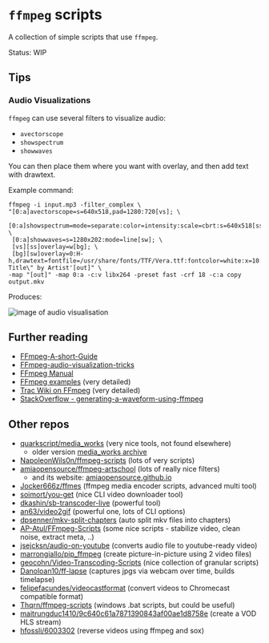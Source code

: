 # `ffmpeg` scripts

A collection of simple scripts that use `ffmpeg`.

Status: WIP

## Tips

### Audio Visualizations

`ffmpeg` can use several filters to visualize audio: 

 - `avectorscope`
 - `showspectrum`
 - `showwaves`

You can then place them where you want with overlay, and then add text with drawtext.

Example command:

```
ffmpeg -i input.mp3 -filter_complex \
"[0:a]avectorscope=s=640x518,pad=1280:720[vs]; \
 [0:a]showspectrum=mode=separate:color=intensity:scale=cbrt:s=640x518[ss]; \
 [0:a]showwaves=s=1280x202:mode=line[sw]; \
 [vs][ss]overlay=w[bg]; \
 [bg][sw]overlay=0:H-h,drawtext=fontfile=/usr/share/fonts/TTF/Vera.ttf:fontcolor=white:x=10:y=10:text='\"Song Title\" by Artist'[out]" \
-map "[out]" -map 0:a -c:v libx264 -preset fast -crf 18 -c:a copy output.mkv
```

Produces:

![image of audio visualisation](https://i.stack.imgur.com/lLOra.jpg "Output of visualisation")

## Further reading

- [FFmpeg-A-short-Guide](https://github.com/term7/FFmpeg-A-short-Guide)
- [FFmpeg-audio-visualization-tricks](https://lukaprincic.si/development-log/ffmpeg-audio-visualization-tricks)
- [FFmpeg Manual](https://ffmpeg.org/ffmpeg.html)
- [FFmpeg examples](https://hhsprings.bitbucket.io/docs/programming/examples/ffmpeg/index.html) (very detailed)
- [Trac Wiki on FFmpeg](https://trac.ffmpeg.org/wiki) (very detailed)
- [StackOverflow - generating-a-waveform-using-ffmpeg](https://stackoverflow.com/questions/32254818/generating-a-waveform-using-ffmpeg)

## Other repos

- [quarkscript/media_works](https://github.com/quarkscript/media_works) (very nice tools, not found elsewhere)
  -  older version [media_works archive](https://github.com/quarkscript/media_works/tree/master/archive)
- [NapoleonWils0n/ffmpeg-scripts](https://github.com/NapoleonWils0n/ffmpeg-scripts) (lots of very scripts)
- [amiaopensource/ffmpeg-artschool](https://github.com/amiaopensource/ffmpeg-artschool) (lots of really nice filters)
  - and its website: [amiaopensource.github.io](https://amiaopensource.github.io/ffmpeg-artschool/scripts.html#instructions-for-ffmpeg-scripts)
- [Jocker666z/ffmes](https://github.com/Jocker666z/ffmes) (ffmpeg media encoder scripts, advanced multi tool)
- [soimort/you-get](https://github.com/soimort/you-get#getting-started) (nice CLI video downloader tool)
- [dkashin/sb-transcoder-live](https://github.com/dkashin/sb-transcoder-live) (powerful tool)
- [an63/video2gif](https://github.com/an63/video2gif) (powerful one, lots of CLI options)
- [dpsenner/mkv-split-chapters](https://github.com/dpsenner/mkv-split-chapters) (auto split mkv files into chapters)
- [AP-Atul/FFmpeg-Scripts](https://github.com/AP-Atul/FFmpeg-Scripts) (some nice scripts - stabilize video, clean noise, extract meta, ..)
- [jsejcksn/audio-on-youtube](https://github.com/jsejcksn/audio-on-youtube) (converts audio file to youtube-ready video)
- [marrongiallo/pip_ffmpeg](https://github.com/marrongiallo/pip_ffmpeg) (create picture-in-picture using 2 video files)
- [geocohn/Video-Transcoding-Scripts](https://github.com/geocohn/Video-Transcoding-Scripts) (nice collection of granular scripts)
- [Danoloan10/ff-lapse](https://github.com/Danoloan10/ff-lapse) (captures jpgs via webcam over time, builds timelapse)
- [felipefacundes/videocastformat](https://github.com/felipefacundes/videocastformat) (convert videos to Chromecast compatible format)
- [Thqrn/ffmpeg-scripts](https://github.com/Thqrn/ffmpeg-scripts) (windows .bat scripts, but could be useful)
- [maitrungduc1410/9c640c61a7871390843af00ae1d8758e](https://gist.github.com/maitrungduc1410/9c640c61a7871390843af00ae1d8758e) (create a VOD HLS stream)
- [hfossli/6003302](https://gist.github.com/hfossli/6003302) (reverse videos using ffmpeg and sox)

